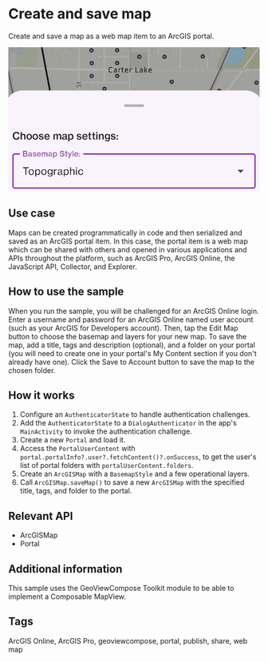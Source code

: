 # Create and save map

Create and save a map as a web map item to an ArcGIS portal.

![Image of create and save map](create-and-save-map.png)

## Use case

Maps can be created programmatically in code and then serialized and saved as an ArcGIS portal item. In this case, the portal item is a web map which can be shared with others and opened in various applications and APIs throughout the platform, such as ArcGIS Pro, ArcGIS Online, the JavaScript API, Collector, and Explorer.

## How to use the sample

When you run the sample, you will be challenged for an ArcGIS Online login. Enter a username and password for an ArcGIS Online named user account (such as your ArcGIS for Developers account). Then, tap the Edit Map button to choose the basemap and layers for your new map. To save the map, add a title, tags and description (optional), and a folder on your portal (you will need to create one in your portal's My Content section if you don't already have one). Click the Save to Account button to save the map to the chosen folder.

## How it works

1. Configure an `AuthenticatorState` to handle authentication challenges.
2. Add the `AuthenticatorState` to a `DialogAuthenticator` in the app's `MainActivity` to invoke the authentication challenge.
3. Create a new `Portal` and load it.
4. Access the `PortalUserContent` with `portal.portalInfo?.user?.fetchContent()?.onSuccess`, to get the user's list of portal folders with `portalUserContent.folders`.
5. Create an `ArcGISMap` with a `BasemapStyle` and a few operational layers.
6. Call `ArcGISMap.saveMap()` to save a new `ArcGISMap` with the specified title, tags, and folder to the portal.

## Relevant API

* ArcGISMap
* Portal

## Additional information

This sample uses the GeoViewCompose Toolkit module to be able to implement a Composable MapView.

## Tags

ArcGIS Online, ArcGIS Pro, geoviewcompose, portal, publish, share, web map
